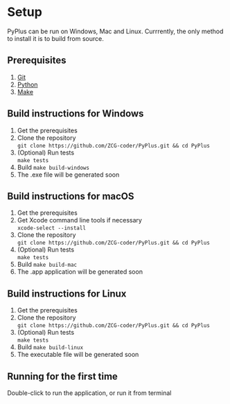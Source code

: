 # Setup
PyPlus can be run on Windows, Mac and Linux. Currrently, the only method to install it is to build from source.
## Prerequisites
1. [Git](https://git-scm.com)
2. [Python](https://python.org)
3. [Make](https://www.gnu.org/software/make/)
## Build instructions for Windows
1. Get the prerequisites
2. Clone the repository\
`git clone https://github.com/ZCG-coder/PyPlus.git && cd PyPlus`
3. (Optional) Run tests\
`make tests`
4. Build
`make build-windows`
5. The .exe file will be generated soon
## Build instructions for macOS
1. Get the prerequisites
2. Get Xcode command line tools if necessary\
`xcode-select --install`
2. Clone the repository\
`git clone https://github.com/ZCG-coder/PyPlus.git && cd PyPlus`
3. (Optional) Run tests\
`make tests`
4. Build
`make build-mac`
5. The .app application will be generated soon
## Build instructions for Linux
1. Get the prerequisites
2. Clone the repository\
`git clone https://github.com/ZCG-coder/PyPlus.git && cd PyPlus`
3. (Optional) Run tests\
`make tests`
4. Build
`make build-linux`
5. The executable file will be generated soon
## Running for the first time
Double-click to run the application, or run it from terminal

